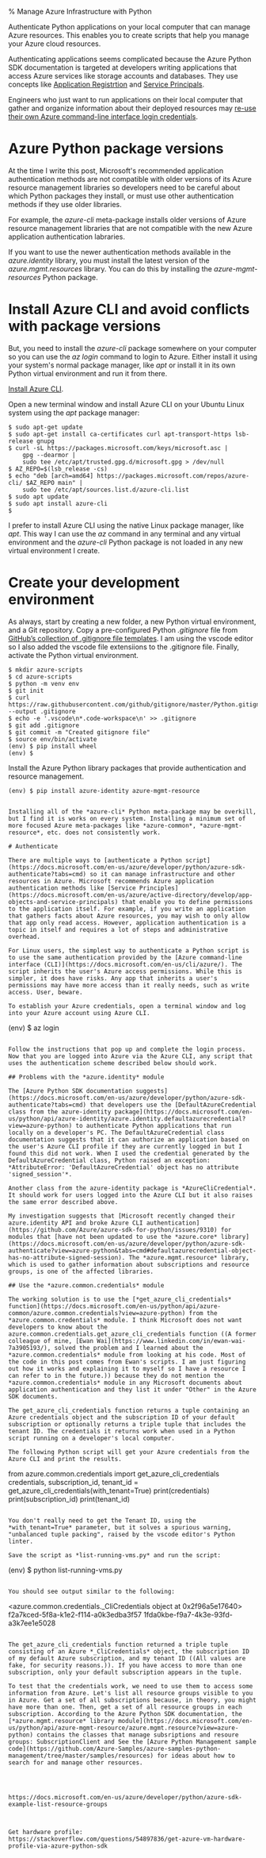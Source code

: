% Manage Azure Infrastructure with Python

Authenticate Python applications on your local computer that can manage Azure resources. This enables you to create scripts that help you manage your Azure cloud resources. 

Authenticating applications seems complicated because the Azure Python SDK documentation is targeted at developers writing applications that access Azure services like storage accounts and databases. They use concepts like [Application Registrtion](https://docs.microsoft.com/en-us/azure/active-directory/develop/quickstart-register-app) and [Service Principals](https://docs.microsoft.com/en-us/azure/active-directory/develop/app-objects-and-service-principals). 

Engineers who just want to run applications on their local computer that gather and organize information about their deployed resources may [re-use their own Azure command-line interface login credentials](https://docs.microsoft.com/en-us/azure/developer/python/azure-sdk-authenticate?tabs=cmd).



# Azure Python package versions

At the time I write this post, Microsoft's recommended application authentication methods are not compatible with older versions of its Azure resource management libraries so developers need to be careful about which Python packages they install, or must use other authentication methods if they use older libraries.

For example, the *azure-cli* meta-package installs older versions of Azure resource management libraries that are not compatible with the new Azure application authentication labraries.

If you want to use the newer authentication methods available in the *azure.identity* library, you must install the latest version of the *azure.mgmt.resources* library. You can do this by installing the *azure-mgmt-resources* Python package.

# Install Azure CLI and avoid conflicts with package versions

But, you need to install the *azure-cli* package somewhere on your computer so you can use the *az login* command to login to Azure. Either install it using your system's normal package manager, like *apt* or install it in its own Python virtual environment and run it from there.

[Install Azure CLI](https://docs.microsoft.com/en-us/cli/azure/install-azure-cli). 

Open a new terminal window and install Azure CLI on your Ubuntu Linux system using the *apt* package manager:

```
$ sudo apt-get update
$ sudo apt-get install ca-certificates curl apt-transport-https lsb-release gnupg
$ curl -sL https://packages.microsoft.com/keys/microsoft.asc |
    gpg --dearmor |
    sudo tee /etc/apt/trusted.gpg.d/microsoft.gpg > /dev/null
$ AZ_REPO=$(lsb_release -cs)
$ echo "deb [arch=amd64] https://packages.microsoft.com/repos/azure-cli/ $AZ_REPO main" |
    sudo tee /etc/apt/sources.list.d/azure-cli.list
$ sudo apt update
$ sudo apt install azure-cli
$ 
```

I prefer to install Azure CLI using the native Linux package manager, like *apt*. This way I can use the *az* command in any terminal and any virtual environment and the *azure-cli* Python package is not loaded in any new virtual environment I create.

# Create your development environment

As always, start by creating a new folder, a new Python virtual environment, and a Git repository. Copy a pre-configured Python *.gitignore* file from [GitHub’s collection of .gitignore file templates](https://github.com/github/gitignore). I am using the vscode editor so I also added the vscode file extensiions to the .gitignore file. Finally, activate the Python virtual environment.

```
$ mkdir azure-scripts
$ cd azure-scripts
$ python -m venv env
$ git init
$ curl https://raw.githubusercontent.com/github/gitignore/master/Python.gitignore --output .gitignore
$ echo -e '.vscode\n*.code-workspace\n' >> .gitignore
$ git add .gitignore
$ git commit -m "Created gitignore file"
$ source env/bin/activate
(env) $ pip install wheel
(env) $
```

Install the Azure Python library packages that provide authentication and resource management. 

```
(env) $ pip install azure-identity azure-mgmt-resource
```



```

Installing all of the *azure-cli* Python meta-package may be overkill, but I find it is works on every system. Installing a minimum set of more focused Azure meta-packages like *azure-common*, *azure-mgmt-resource*, etc. does not consistently work.

# Authenticate

There are multiple ways to [authenticate a Python script](https://docs.microsoft.com/en-us/azure/developer/python/azure-sdk-authenticate?tabs=cmd) so it can manage infrastructure and other resources in Azure. Microsoft recommends Azure application authentication methods like [Service Principles](https://docs.microsoft.com/en-us/azure/active-directory/develop/app-objects-and-service-principals) that enable you to define permissions to the application itself. For example, if you write an application that gathers facts about Azure resources, you may wish to only allow that app only read access. However, application authentication is a topic in itself and requires a lot of steps and administrative overhead.

For Linux users, the simplest way to authenticate a Python script is to use the same authentication provided by the [Azure command-line interface (CLI)](https://docs.microsoft.com/en-us/cli/azure/). The script inherits the user's Azure access permissions. While this is simpler, it does have risks. Any app that inherits a user's permissions may have more access than it really needs, such as write access. User, beware.

To establish your Azure credentials, open a terminal window and log into your Azure account using Azure CLI.

```
(env) $ az login
```

Follow the instructions that pop up and complete the login process. Now that you are logged into Azure via the Azure CLI, any script that uses the authentication scheme described below should work.

## Problems with the *azure.identity* module

The [Azure Python SDK documentation suggests](https://docs.microsoft.com/en-us/azure/developer/python/azure-sdk-authenticate?tabs=cmd) that developers use the [DefaultAzureCredential class from the azure-identity package](https://docs.microsoft.com/en-us/python/api/azure-identity/azure.identity.defaultazurecredential?view=azure-python) to authenticate Python applications that run locally on a developer's PC. The DefaultAzureCredential class documentation suggests that it can authorize an application based on the user's Azure CLI profile if they are currently logged in but I found this did not work. When I used the credential generated by the DefaultAzureCredential class, Python raised an exception: *AttributeError: 'DefaultAzureCredential' object has no attribute 'signed_session'*. 

Another class from the azure-identity package is *AzureCliCredential*. It should work for users logged into the Azure CLI but it also raises the same error described above. 

My investigation suggests that [Microsoft recently changed their azure.identity API and broke Azure CLI authentication](https://github.com/Azure/azure-sdk-for-python/issues/9310) for modules that [have not been updated to use the *azure.core* library](https://docs.microsoft.com/en-us/azure/developer/python/azure-sdk-authenticate?view=azure-python&tabs=cmd#defaultazurecredential-object-has-no-attribute-signed-session). The *azure.mgmt.resource* library, which is used to gather information about subscriptions and resource groups, is one of the affected libraries.

## Use the *azure.common.credentials* module

The working solution is to use the [*get_azure_cli_credentials* function](https://docs.microsoft.com/en-us/python/api/azure-common/azure.common.credentials?view=azure-python) from the *azure.common.credentials* module. I think Microsoft does not want developers to know about the azure.common.credentials.get_azure_cli_credentials function ((A former colleague of mine, [Ewan Wai](https://www.linkedin.com/in/ewan-wai-7a3905193/), solved the problem and I learned about the *azure.common.credentials* module from looking at his code. Most of the code in this post comes from Ewan's scripts. I am just figuring out how it works and explaining it to myself so I have a resource I can refer to in the future.)) because they do not mention the *azure.common.credentials* module in any Microsoft documents about application authentication and they list it under "Other" in the Azure SDK documents. 

The get_azure_cli_credentials function returns a tuple containing an Azure credentials object and the subscription ID of your default subscription or optionally returns a triple tuple that includes the tenant ID. The credentials it returns work when used in a Python script running on a developer's local computer.

The following Python script will get your Azure credentials from the Azure CLI and print the results.

```
from azure.common.credentials import get_azure_cli_credentials
credentials, subscription_id, tenant_id = get_azure_cli_credentials(with_tenant=True)
print(credentials)
print(subscription_id)
print(tenant_id)
```

You don't really need to get the Tenant ID, using the *with_tenant=True* parameter, but it solves a spurious warning, "unbalanced tuple packing", raised by the vscode editor's Python linter.

Save the script as *list-running-vms.py* and run the script:

```
(env) $ python list-running-vms.py
```

You should see output similar to the following:

```
<azure.common.credentials._CliCredentials object at 0x2f96a5e17640>
f2a7kced-5f8a-k1e2-f114-a0k3edba3f57
1fda0kbe-f9a7-4k3e-93fd-a3k7ee1e5028
```

The get_azure_cli_credentials function returned a triple tuple consisting of an Azure *_CliCredentials* object, the subscription ID of my default Azure subscription, and my tenant ID ((All values are fake, for security reasons.)). If you have access to more than one subscription, only your default subscription appears in the tuple.

To test that the credentials work, we need to use them to access some information from Azure. Let's list all resource groups visible to you in Azure. Get a set of all subscriptions because, in theory, you might have more than one. Then, get a set of all resource groups in each subscription. According to the Azure Python SDK documentation, the [*azure.mgmt.resource* library module](https://docs.microsoft.com/en-us/python/api/azure-mgmt-resource/azure.mgmt.resource?view=azure-python) contains the classes that manage subsriptions and resoure groups: SubscriptionClient and See the [Azure Python Management sample code](https://github.com/Azure-Samples/azure-samples-python-management/tree/master/samples/resources) for ideas about how to search for and manage other resources.




https://docs.microsoft.com/en-us/azure/developer/python/azure-sdk-example-list-resource-groups



Get hardware profile:
https://stackoverflow.com/questions/54897836/get-azure-vm-hardware-profile-via-azure-python-sdk




